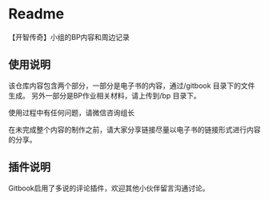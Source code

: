 # Readme

【开智传奇】小组的BP内容和周边记录

## 使用说明
该仓库内容包含两个部分，一部分是电子书的内容，通过/gitbook 目录下的文件生成。
另外一部分是BP作业相关材料，请上传到/bp 目录下。

使用过程中有任何问题，请微信咨询组长

在未完成整个内容的制作之前，请大家分享链接尽量以电子书的链接形式进行内容的分享。

## 插件说明
Gitbook启用了多说的评论插件，欢迎其他小伙伴留言沟通讨论。

